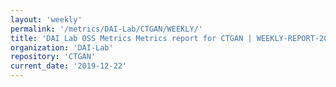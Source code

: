 ```yaml
---
layout: 'weekly'
permalink: '/metrics/DAI-Lab/CTGAN/WEEKLY/'
title: 'DAI Lab OSS Metrics Metrics report for CTGAN | WEEKLY-REPORT-2019-12-22'
organization: 'DAI-Lab'
repository: 'CTGAN'
current_date: '2019-12-22'
---
```

